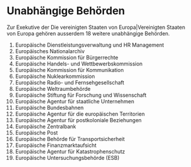 # Unabhängige Behörden

Zur Exekutive der Die vereinigten Staaten von Europa|Vereinigten Staaten von Europa gehören ausserdem 18 weitere unabhängige Behörden.
1. Europäische Dienstleistungsverwaltung und HR Management
2. Europäisches Nationalarchiv
3. Europäische Kommission für Bürgerrechte
4. Europäische Handels- und Wettbewerbskommission
5. Europäische Kommission für Kommunikation
6. Europäische Nuklearkommission
7. Europäische Radio- und Fernsehgesellschaft
8. Europäische Weltraumbehörde
9. Europäische Stiftung für Forschung und Wissenschaft
10. Europäische Agentur für staatliche Unternehmen 
11. Europäische Bundesbahnen
12. Europäische Agentur für die europäischen Territorien
13. Europäische Agentur für postkoloniale Beziehungen
14. Europäische Zentralbank
15. Europäische Post
16. Europäische Behörde für Transportsicherheit
17. Europäische Finanzmarktaufsicht
18. Europäische Agentur für Katastrophenschutz
19. Europäische Untersuchungsbehörde (ESB)
